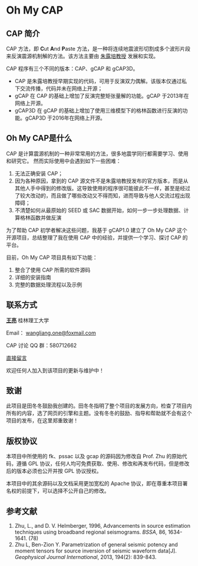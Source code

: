 # Oh My CAP

## CAP 简介

CAP 方法，即 **C**ut **A**nd **P**aste 方法，是一种将连续地震波形切割成多个波形片段来反演震源机制解的方法。该方法主要由 [朱露培教授](http://www.eas.slu.edu/People/LZhu/home.html) 发展和实现。

CAP 程序有三个不同的版本：CAP、gCAP 和 gCAP3D。

- CAP 是朱露培教授早期实现的代码，可用于反演双力偶解。该版本仅通过私下交流传播，代码并未在网络上开源；
- gCAP 在 CAP 的基础上增加了反演完整矩张量解的功能。gCAP 于2013年在网络上开源。
- gCAP3D 在 gCAP 的基础上增加了使用三维模型下的格林函数进行反演的功能。gCAP3D 于2016年在网络上开源。

## Oh My CAP是什么

CAP 是计算震源机制的一种非常常用的方法，很多地震学同行都需要学习、使用和研究它。
然而实际使用中会遇到如下一些困难：

1.  无法正确安装 CAP；
2.  因为各种原因，拿到的 CAP 源文件不是朱露培教授发布的官方版本，而是从其他人手中得到的修改版。这导致使用的程序很可能彼此不一样，甚至是经过了较大改动的，而且做了哪些改动又不得而知，进而导致与他人交流过程出现障碍；
3.  不清楚如何从最原始的 SEED 或 SAC 数据开始，如何一步一步处理数据、计算格林函数并做反演

为了帮助 CAP 初学者解决这些问题，我基于 gCAP1.0 建立了 Oh My CAP 这个开源项目，总结整理了我在使用 CAP 中的经验，并提供一个学习、探讨 CAP 的平台。

目前，Oh My CAP 项目具有如下功能：

1.  整合了使用 CAP 所需的软件源码
2.  详细的安装指南
3.  完整的数据处理流程以及示例

## 联系方式

__[王亮](http://wangliang.one)__  桂林理工大学

Email： [wangliang.one@foxmail.com]()

CAP 讨论 QQ 群：580712662

[直接留言](http://wangliang.one/#contact)

欢迎任何人加入到该项目的更新与维护中！

## 致谢

此项目是田冬冬鼓励我创建的。田冬冬指明了整个项目的发展方向，检查了项目内所有的内容，选了网页的引擎和主题。没有冬冬的鼓励、指导和帮助就不会有这个项目的发布，在这里郑重致谢！

## 版权协议

本项目中所使用的 fk、pssac 以及 gcap 的源码因为修改自 Prof. Zhu 的原始代码，遵循 GPL 协议，任何人均可免费获取、使用、修改和再发布代码，但是修改后的版本必须也公开并按 GPL 协议授权。

本项目中的其余源码以及文档采用更加宽松的 Apache 协议，即在尊重本项目署名权的前提下，可以选择不公开自己的修改。

## 参考文献

1. Zhu, L., and D. V. Helmberger, 1996, Advancements in source estimation techniques using broadband regional seismograms. *BSSA*, 86, 1634-1641. (78)
2. Zhu L, Ben-Zion Y. Parametrization of general seismic potency and moment tensors for source inversion of seismic waveform data[J]. *Geophysical Journal International*, 2013, 194(2): 839-843.
